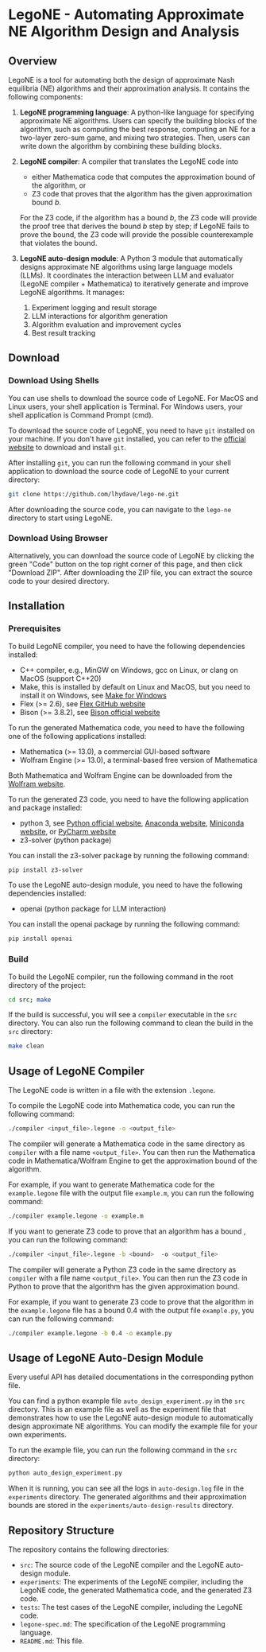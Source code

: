 # LegoNE - Automating Approximate NE Algorithm Design and Analysis

## Overview

LegoNE is a tool for automating both the design of approximate Nash equilibria (NE) algorithms and their approximation analysis. It contains the following components:

1. **LegoNE programming language**: A python-like language for specifying approximate NE algorithms. Users can specify the building blocks of the algorithm, such as computing the best response, computing an NE for a two-layer zero-sum game, and mixing two strategies. Then, users can write down the algorithm by combining these building blocks.
2. **LegoNE compiler**: A compiler that translates the LegoNE code into 
    - either Mathematica code that computes the approximation bound of the algorithm, or
    - Z3 code that proves that the algorithm has the given approximation bound $b$.
    
    For the Z3 code, if the algorithm has a bound $b$, the Z3 code will provide the proof tree that derives the bound $b$ step by step; if LegoNE fails to prove the bound, the Z3 code will provide the possible counterexample that violates the bound.

3. **LegoNE auto-design module**: A Python 3 module that automatically designs approximate NE algorithms using large language models (LLMs). It coordinates the interaction between LLM and evaluator (LegoNE compiler + Mathematica) to iteratively generate and improve LegoNE algorithms. It manages:
    1. Experiment logging and result storage
    2. LLM interactions for algorithm generation
    3. Algorithm evaluation and improvement cycles
    4. Best result tracking

## Download

### Download Using Shells

You can use shells to download the source code of LegoNE. For MacOS and Linux users, your shell application is Terminal. For Windows users, your shell application is Command Prompt (cmd).

To download the source code of LegoNE, you need to have `git` installed on your machine. If you don't have `git` installed, you can refer to the [official website](https://git-scm.com/downloads) to download and install `git`.

After installing `git`, you can run the following command in your shell application to download the source code of LegoNE to your current directory:

```bash
git clone https://github.com/lhydave/lego-ne.git
```

After downloading the source code, you can navigate to the `lego-ne` directory to start using LegoNE.

### Download Using Browser

Alternatively, you can download the source code of LegoNE by clicking the green "Code" button on the top right corner of this page, and then click "Download ZIP". After downloading the ZIP file, you can extract the source code to your desired directory.

## Installation

### Prerequisites

To build LegoNE compiler, you need to have the following dependencies installed:
- C++ compiler, e.g., MinGW on Windows, gcc on Linux, or clang on MacOS (support C++20)
- Make, this is installed by default on Linux and MacOS, but you need to install it on Windows, see [Make for Windows](http://gnuwin32.sourceforge.net/packages/make.htm)
- Flex (>= 2.6), see [Flex GitHub website](https://github.com/westes/flex)
- Bison (>= 3.8.2), see [Bison official website](https://www.gnu.org/software/bison/)

To run the generated Mathematica code, you need to have the following one of the following applications installed:
- Mathematica (>= 13.0), a commercial GUI-based software
- Wolfram Engine (>= 13.0), a terminal-based free version of Mathematica

Both Mathematica and Wolfram Engine can be downloaded from the [Wolfram website](https://www.wolfram.com/).

To run the generated Z3 code, you need to have the following application and package installed:
- python 3, see [Python official website](https://www.python.org/), [Anaconda website](https://www.anaconda.com/), [Miniconda website](https://docs.conda.io/en/latest/miniconda.html), or [PyCharm website](https://www.jetbrains.com/pycharm/)
- z3-solver (python package)

You can install the z3-solver package by running the following command:

```bash
pip install z3-solver
```

To use the LegoNE auto-design module, you need to have the following dependencies installed:
- openai (python package for LLM interaction)

You can install the openai package by running the following command:

```bash
pip install openai
```

### Build

To build the LegoNE compiler, run the following command in the root directory of the project:

```bash
cd src; make 
```

If the build is successful, you will see a `compiler` executable in the `src` directory. You can also run the following command to clean the build in the `src` directory:

```bash
make clean
```

## Usage of LegoNE Compiler

The LegoNE code is written in a file with the extension `.legone`. 

To compile the LegoNE code into Mathematica code, you can run the following command:

```bash
./compiler <input_file>.legone -o <output_file>
```

The compiler will generate a Mathematica code in the same directory as `compiler` with a file name `<output_file>`. You can then run the Mathematica code in Mathematica/Wolfram Engine to get the approximation bound of the algorithm.

For example, if you want to generate Mathematica code for the `example.legone` file with the output file `example.m`, you can run the following command:

```bash
./compiler example.legone -o example.m
```

If you want to generate Z3 code to prove that an algorithm has a bound <bound>, you can run the following command:

```bash
./compiler <input_file>.legone -b <bound>  -o <output_file>
```

The compiler will generate a Python Z3 code in the same directory as `compiler`
with a file name `<output_file>`. You can then run the Z3 code in Python to prove that the algorithm has the given approximation bound.

For example, if you want to generate Z3 code to prove that the algorithm in the `example.legone` file has a bound 0.4 with the output file `example.py`, you can run the following command:

```bash
./compiler example.legone -b 0.4 -o example.py
```

## Usage of LegoNE Auto-Design Module

Every useful API has detailed documentations in the corresponding python file.

You can find a python example file `auto_design_experiment.py` in the `src` directory. This is an example file as well as the experiment file that demonstrates how to use the LegoNE auto-design module to automatically design approximate NE algorithms. You can modify the example file for your own experiments.

To run the example file, you can run the following command in the `src` directory:

```bash
python auto_design_experiment.py
```

When it is running, you can see all the logs in `auto-design.log` file in the `experiments` directory. The generated algorithms and their approximation bounds are stored in the `experiments/auto-design-results` directory.

## Repository Structure

The repository contains the following directories:

- `src`: The source code of the LegoNE compiler and the LegoNE auto-design module.
- `experiments`: The experiments of the LegoNE compiler, including the LegoNE code, the generated Mathematica code, and the generated Z3 code.
- `tests`: The test cases of the LegoNE compiler, including the LegoNE code.
- `legone-spec.md`: The specification of the LegoNE programming language.
- `README.md`: This file.